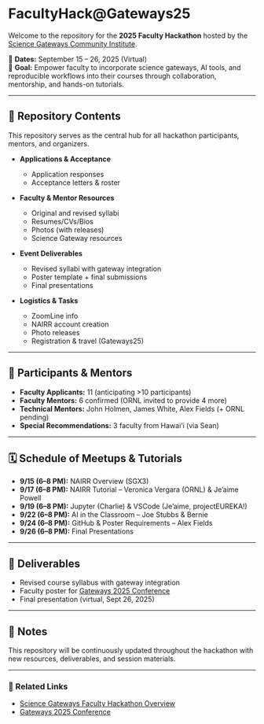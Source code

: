 # FacultyHack@Gateways25  

Welcome to the repository for the **2025 Faculty Hackathon** hosted by the [Science Gateways Community Institute](https://sciencegateways.org/faculty-hackathon).  

📅 **Dates:** September 15 – 26, 2025 (Virtual)  
🎯 **Goal:** Empower faculty to incorporate science gateways, AI tools, and reproducible workflows into their courses through collaboration, mentorship, and hands-on tutorials.  

---

## 📂 Repository Contents  
This repository serves as the central hub for all hackathon participants, mentors, and organizers.  

- **Applications & Acceptance**  
  - Application responses  
  - Acceptance letters & roster  

- **Faculty & Mentor Resources**  
  - Original and revised syllabi  
  - Resumes/CVs/Bios  
  - Photos (with releases)  
  - Science Gateway resources  

- **Event Deliverables**  
  - Revised syllabi with gateway integration  
  - Poster template + final submissions  
  - Final presentations  

- **Logistics & Tasks**  
  - ZoomLine info  
  - NAIRR account creation  
  - Photo releases  
  - Registration & travel (Gateways25)  

---

## 👥 Participants & Mentors  
- **Faculty Applicants:** 11 (anticipating >10 participants)  
- **Faculty Mentors:** 6 confirmed (ORNL invited to provide 4 more)  
- **Technical Mentors:** John Holmen, James White, Alex Fields (+ ORNL pending)  
- **Special Recommendations:** 3 faculty from Hawai‘i (via Sean)  

---

## 🗓️ Schedule of Meetups & Tutorials  

- **9/15 (6–8 PM):** NAIRR Overview (SGX3)  
- **9/17 (6–8 PM):** NAIRR Tutorial – Veronica Vergara (ORNL) & Je’aime Powell  
- **9/19 (6–8 PM):** Jupyter (Charlie) & VSCode (Je’aime, projectEUREKA!)  
- **9/22 (6–8 PM):** AI in the Classroom – Joe Stubbs & Bernie  
- **9/24 (6–8 PM):** GitHub & Poster Requirements – Alex Fields  
- **9/26 (6–8 PM):** Final Presentations  

---

## 📝 Deliverables  

- Revised course syllabus with gateway integration  
- Faculty poster for [Gateways 2025 Conference](https://sciencegateways.org/gateways2025)  
- Final presentation (virtual, Sept 26, 2025)  

---

## 📌 Notes  
This repository will be continuously updated throughout the hackathon with new resources, deliverables, and session materials.  

---

### 🔗 Related Links  
- [Science Gateways Faculty Hackathon Overview](https://sciencegateways.org/faculty-hackathon)  
- [Gateways 2025 Conference](https://sciencegateways.org/gateways2025)  
